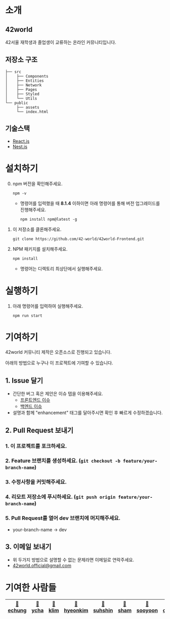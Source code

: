# 소개
## 42world
42서울 재학생과 졸업생이 교류하는 온라인 커뮤니티입니다.

## 저장소 구조

```
├── src
│    ├── Components
│    ├── Entities
│    ├── Network
│    ├── Pages
│    ├── Styled
│    └── Utils
└── public
     ├── assets
     └── index.html
```

## 기술스택
- [React.js](https://reactjs.org/)
- [Nest.js](https://nestjs.com/)


# 설치하기
0. npm 버전을 확인해주세요.
    ```
    npm -v
    ```
    - 명령어를 입력했을 때 **8.1.4** 이하이면 아래 명령어를 통해 버전 업그레이드를 진행해주세요.
        ```
        npm install npm@latest -g
        ```
1. 이 저장소를 클론해주세요.
    ```
    git clone https://github.com/42-world/42world-Frontend.git
    ```
2. NPM 패키지를 설치해주세요.
    ```
    npm install
    ```
    - 명령어는 디렉토리 최상단에서 실행해주세요.


# 실행하기
1. 아래 명령어를 입력하여 실행해주세요.
    ```
    npm run start
    ```

# 기여하기
42world 커뮤니티 제작은 오픈소스로 진행되고 있습니다.

아래의 방법으로 누구나 이 프로젝트에 기여할 수 있습니다.

## 1. Issue 달기
- 간단한 버그 혹은 제안은 이슈 탭을 이용해주세요.
    - [프론트엔드 이슈](https://github.com/42-world/42world-Frontend/issues)
    - [백엔드 이슈](https://github.com/42-world/42world-Backend/issues)
- 설명과 함께 "enhancement" 태그를 달아주시면 확인 후 빠르게 수정하겠습니다.

## 2. Pull Request 보내기
### 1. 이 프로젝트를 포크하세요.
### 2. Feature 브랜치를 생성하세요. (`git checkout -b feature/your-branch-name`)
### 3. 수정사항을 커밋해주세요.
### 4. 리모트 저장소에 푸시하세요. (`git push origin feature/your-branch-name`)
### 5. Pull Request를 열어 dev 브랜치에 머지해주세요.
- your-branch-name -> dev

## 3. 이메일 보내기
- 위 두가지 방법으로 설명할 수 없는 문제라면 이메일로 연락주세요.
- 42world.official@gmail.com

# 기여한 사람들

|[🍑 echung](https://github.com/euiminnn)| [🍇 ycha](https://github.com/Skyrich2000)| [🥑 klim](https://github.com/PIut0)| [🥝 hyeonkim](https://github.com/hyongti)| [🍋 suhshin](https://github.com/rkskekzzz)| [🍍 sham](https://github.com/GulSam00)| [🍹 sooyoon](https://github.com/blingblin-g)| [🍒 chlim](https://github.com/rockpell) 
|---|---|---|---|---|---|---|---|